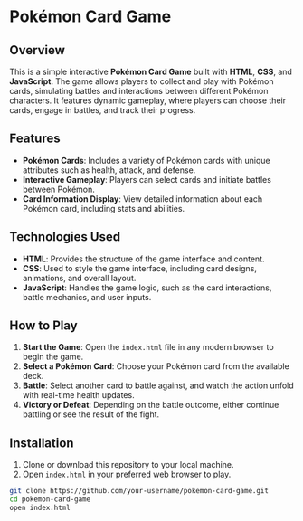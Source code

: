 # Pokémon Card Game

## Overview

This is a simple interactive **Pokémon Card Game** built with **HTML**, **CSS**, and **JavaScript**. The game allows players to collect and play with Pokémon cards, simulating battles and interactions between different Pokémon characters. It features dynamic gameplay, where players can choose their cards, engage in battles, and track their progress.

## Features

- **Pokémon Cards**: Includes a variety of Pokémon cards with unique attributes such as health, attack, and defense.
- **Interactive Gameplay**: Players can select cards and initiate battles between Pokémon.
- **Card Information Display**: View detailed information about each Pokémon card, including stats and abilities.

## Technologies Used

- **HTML**: Provides the structure of the game interface and content.
- **CSS**: Used to style the game interface, including card designs, animations, and overall layout.
- **JavaScript**: Handles the game logic, such as the card interactions, battle mechanics, and user inputs.

## How to Play

1. **Start the Game**: Open the `index.html` file in any modern browser to begin the game.
2. **Select a Pokémon Card**: Choose your Pokémon card from the available deck.
3. **Battle**: Select another card to battle against, and watch the action unfold with real-time health updates.
4. **Victory or Defeat**: Depending on the battle outcome, either continue battling or see the result of the fight.

## Installation

1. Clone or download this repository to your local machine.
2. Open `index.html` in your preferred web browser to play.

```bash
git clone https://github.com/your-username/pokemon-card-game.git
cd pokemon-card-game
open index.html
